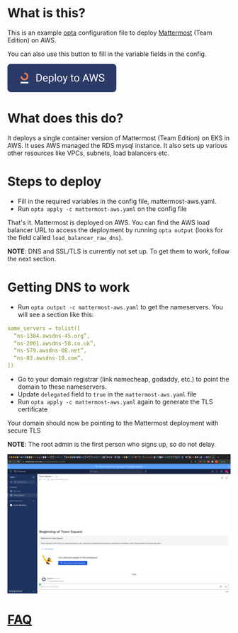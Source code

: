# What is this?

This is an example [opta](https://github.com/run-x/opta) configuration file to deploy [Mattermost](https://mattermost.com/) (Team Edition) on AWS.

You can also use this button to fill in the variable fields in the config.

[![Deploy](https://raw.githubusercontent.com/run-x/opta/main/assets/deploy-to-aws-button.svg)](https://app.runx.dev/deploy-with-aws?url=https%3A%2F%2Fgithub.com%2Frun-x%2Fopta-examples%2Fblob%2Fmain%2Fmattermost-team%2Fmattermost-aws.yaml&name=Mattermost)

# What does this do?
It deploys a single container version of Mattermost (Team Edition) on EKS in AWS. It uses AWS managed the RDS mysql instance. It also sets up various other resources like VPCs, subnets, load balancers etc.

# Steps to deploy
* Fill in the required variables in the config file, mattermost-aws.yaml.
* Run `opta apply -c mattermost-aws.yaml` on the config file

That's it. Mattermost is deployed on AWS. You can find the AWS load balancer URL to access the deployment by running `opta output` (looks for the field called `load_balancer_raw_dns`).

**NOTE**: DNS and SSL/TLS is currently not set up. To get them to work, follow the next section.

# Getting DNS to work
* Run `opta output -c mattermost-aws.yaml` to get the nameservers. You will see a section like this:
```yaml
name_servers = tolist([
  “ns-1384.awsdns-45.org”,
  “ns-2001.awsdns-58.co.uk”,
  “ns-579.awsdns-08.net”,
  “ns-83.awsdns-10.com”,
])
```
* Go to your domain registrar (link namecheap, godaddy, etc.) to point the domain to these nameservers.
* Update `delegated` field to `true` in the `mattermost-aws.yaml` file
* Run `opta apply -c mattermost-aws.yaml` again to generate the TLS certificate

Your domain should now be pointing to the Mattermost deployment with secure TLS

**NOTE**: The root admin is the first person who signs up, so do not delay.

![Alt text](end_result.png?raw=true "What it should look like")

# [FAQ](../FAQ.md)